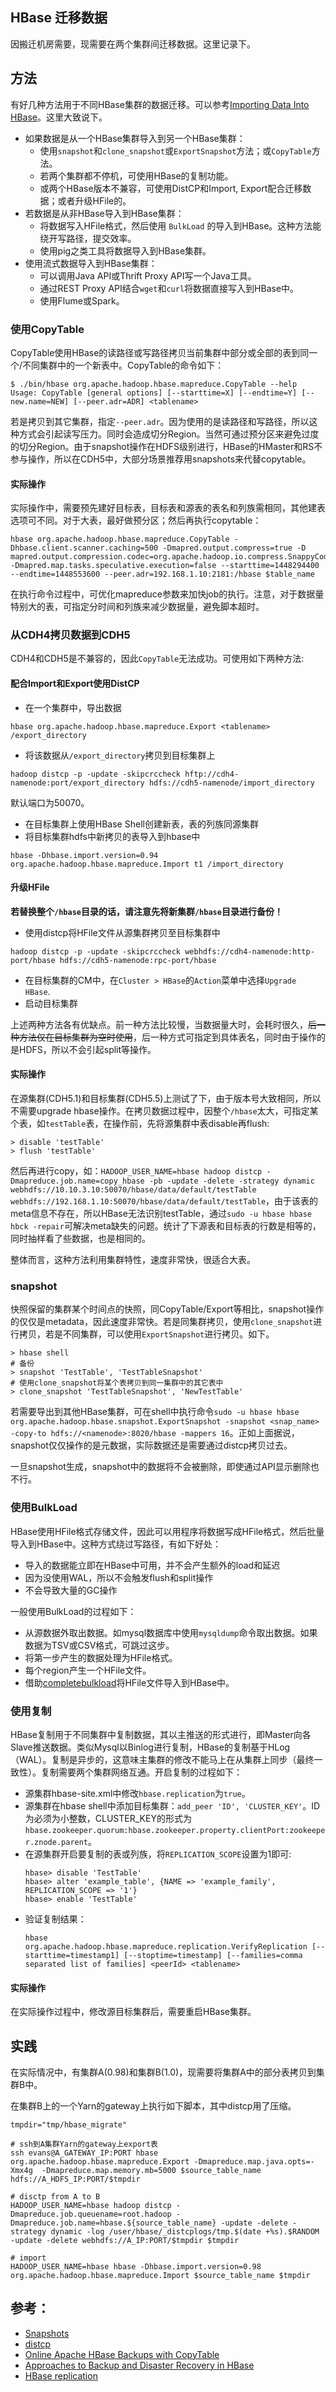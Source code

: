 HBase 迁移数据
----

因搬迁机房需要，现需要在两个集群间迁移数据。这里记录下。

## 方法
有好几种方法用于不同HBase集群的数据迁移。可以参考[Importing Data Into HBase](http://www.cloudera.com/content/www/en-us/documentation/enterprise/latest/topics/admin_hbase_import.html)。这里大致说下。

- 如果数据是从一个HBase集群导入到另一个HBase集群：
  - 使用`snapshot`和`clone_snapshot`或`ExportSnapshot`方法；或`CopyTable`方法。
  - 若两个集群都不停机，可使用HBase的复制功能。
  - 或两个HBase版本不兼容，可使用DistCP和Import, Export配合迁移数据；或者升级HFile的。
- 若数据是从非HBase导入到HBase集群：
  - 将数据写入HFile格式，然后使用 `BulkLoad` 的导入到HBase。这种方法能绕开写路径，提交效率。
  - 使用pig之类工具将数据导入到HBase集群。 
- 使用流式数据导入到HBase集群：
  - 可以调用Java API或Thrift Proxy API写一个Java工具。
  - 通过REST Proxy API结合`wget`和`curl`将数据直接写入到HBase中。
  - 使用Flume或Spark。

### 使用CopyTable
CopyTable使用HBase的读路径或写路径拷贝当前集群中部分或全部的表到同一个/不同集群中的一个新表中。CopyTable的命令如下：

```shell
$ ./bin/hbase org.apache.hadoop.hbase.mapreduce.CopyTable --help 
Usage: CopyTable [general options] [--starttime=X] [--endtime=Y] [--new.name=NEW] [--peer.adr=ADR] <tablename>
```

若是拷贝到其它集群，指定`--peer.adr`。因为使用的是读路径和写路径，所以这种方式会引起读写压力。同时会造成切分Region。当然可通过预分区来避免过度的切分Region。由于snapshot操作在HDFS级别进行，HBase的HMaster和RS不参与操作，所以在CDH5中，大部分场景推荐用snapshots来代替copytable。

#### 实际操作
实际操作中，需要预先建好目标表，目标表和源表的表名和列族需相同，其他建表选项可不同。对于大表，最好做预分区；然后再执行copytable：

```
hbase org.apache.hadoop.hbase.mapreduce.CopyTable -Dhbase.client.scanner.caching=500 -Dmapred.output.compress=true -D mapred.output.compression.codec=org.apache.hadoop.io.compress.SnappyCodec -Dmapred.map.tasks.speculative.execution=false --starttime=1448294400 --endtime=1448553600 --peer.adr=192.168.1.10:2181:/hbase $table_name
```

在执行命令过程中，可优化mapreduce参数来加快job的执行。注意，对于数据量特别大的表，可指定分时间和列族来减少数据量，避免脚本超时。

### 从CDH4拷贝数据到CDH5

CDH4和CDH5是不兼容的，因此`CopyTable`无法成功。可使用如下两种方法:

#### 配合Import和Export使用DistCP

- 在一个集群中，导出数据

```
hbase org.apache.hadoop.hbase.mapreduce.Export <tablename> /export_directory
```

- 将该数据从`/export_directory`拷贝到目标集群上

```
hadoop distcp -p -update -skipcrccheck hftp://cdh4-namenode:port/export_directory hdfs://cdh5-namenode/import_directory
```

默认端口为50070。


- 在目标集群上使用HBase Shell创建新表，表的列族同源集群
- 将目标集群hdfs中新拷贝的表导入到hbase中

```
hbase -Dhbase.import.version=0.94 org.apache.hadoop.hbase.mapreduce.Import t1 /import_directory
```

#### 升级HFile

**若替换整个`/hbase`目录的话，请注意先将新集群`/hbase`目录进行备份！** 

- 使用distcp将HFile文件从源集群拷贝至目标集群中
```
hadoop distcp -p -update -skipcrccheck webhdfs://cdh4-namenode:http-port/hbase hdfs://cdh5-namenode:rpc-port/hbase
```

- 在目标集群的CM中，在`Cluster > HBase`的`Action`菜单中选择`Upgrade HBase`.
- 启动目标集群

上述两种方法各有优缺点。前一种方法比较慢，当数据量大时，会耗时很久，~~后一种方法仅在目标集群为空时使用~~，后一种方式可指定到具体表名，同时由于操作的是HDFS，所以不会引起split等操作。

#### 实际操作

在源集群(CDH5.1)和目标集群(CDH5.5)上测试了下，由于版本号大致相同，所以不需要upgrade hbase操作。在拷贝数据过程中，因整个`/hbase`太大，可指定某个表，如`testTable`表，在操作前，先将源集群中表disable再flush: 

```
> disable 'testTable'
> flush 'testTable'
```
 
然后再进行copy，如：`HADOOP_USER_NAME=hbase hadoop distcp -Dmapreduce.job.name=copy_hbase -pb -update -delete -strategy dynamic webhdfs://10.10.3.10:50070/hbase/data/default/testTable webhdfs://192.168.1.10:50070/hbase/data/default/testTable`，由于该表的meta信息不存在，所以HBase无法识别testTable，通过`sudo -u hbase hbase hbck -repair`可解决meta缺失的问题。统计了下源表和目标表的行数是相等的，同时抽样看了些数据，也是相同的。

整体而言，这种方法利用集群特性，速度非常快，很适合大表。

### snapshot
快照保留的集群某个时间点的快照，同CopyTable/Export等相比，snapshot操作的仅仅是metadata，因此速度非常快。若是同集群拷贝，使用`clone_snapshot`进行拷贝，若是不同集群，可以使用`ExportSnapshot`进行拷贝。如下。

```
> hbase shell         
# 备份
> snapshot 'TestTable', 'TestTableSnapshot'          
# 使用clone_snapshot将某个表拷贝到同一集群中的其它表中
> clone_snapshot 'TestTableSnapshot', 'NewTestTable'  
```

若需要导出到其他HBase集群，可在shell中执行命令`sudo -u hbase hbase org.apache.hadoop.hbase.snapshot.ExportSnapshot -snapshot <snap_name> -copy-to hdfs://<namenode>:8020/hbase -mappers 16`。正如上面据说，snapshot仅仅操作的是元数据，实际数据还是需要通过distcp拷贝过去。

一旦snapshot生成，snapshot中的数据将不会被删除，即使通过API显示删除也不行。

### 使用BulkLoad
HBase使用HFile格式存储文件，因此可以用程序将数据写成HFile格式，然后批量导入到HBase中。这种方式绕过写路径，有如下好处：

- 导入的数据能立即在HBase中可用，并不会产生额外的load和延迟
- 因为没使用WAL，所以不会触发flush和split操作
- 不会导致大量的GC操作

一般使用BulkLoad的过程如下：

- 从源数据外取出数据。如mysql数据库中使用`mysqldump`命令取出数据。如果数据为TSV或CSV格式，可跳过这步。
- 将第一步产生的数据处理为HFile格式。
- 每个region产生一个HFile文件。
- 借助[completebulkload](http://hbase.apache.org/book.html#completebulkload)将HFile文件导入到HBase中。

### 使用复制

HBase复制用于不同集群中复制数据，其以主推送的形式进行，即Master向各Slave推送数据。类似Mysql以Binlog进行复制，HBase的复制基于HLog（WAL）。复制是异步的，这意味主集群的修改不能马上在从集群上同步（最终一致性）。复制需要两个集群网络互通。开启复制的过程如下：

- 源集群hbase-site.xml中修改`hbase.replication`为`true`。
- 源集群在hbase shell中添加目标集群：`add_peer 'ID', 'CLUSTER_KEY'`。ID为必须为小整数，CLUSTER_KEY的形式为`hbase.zookeeper.quorum:hbase.zookeeper.property.clientPort:zookeeper.znode.parent`。
- 在源集群开启要复制的表或列族，将`REPLICATION_SCOPE`设置为1即可:
  ```
  hbase> disable 'TestTable'
  hbase> alter 'example_table', {NAME => 'example_family', REPLICATION_SCOPE => '1'}
  hbase> enable 'TestTable'
  ```
- 验证复制结果：
  ```
  hbase org.apache.hadoop.hbase.mapreduce.replication.VerifyReplication [--starttime=timestamp1] [--stoptime=timestamp] [--families=comma separated list of families] <peerId> <tablename>
  ```

#### 实际操作
在实际操作过程中，修改源目标集群后，需要重启HBase集群。

## 实践
在实际情况中，有集群A(0.98)和集群B(1.0)，现需要将集群A中的部分表拷贝到集群B中。

在集群B上的一个Yarn的gateway上执行如下脚本，其中distcp用了压缩。
```ssh
tmpdir="tmp/hbase_migrate"

# ssh到A集群Yarn的gateway上export表
ssh evans@A_GATEWAY_IP:PORT hbase org.apache.hadoop.hbase.mapreduce.Export -Dmapreduce.map.java.opts=-Xmx4g  -Dmapreduce.map.memory.mb=5000 $source_table_name hdfs://A_HDFS_IP:PORT/$tmpdir

# disctp from A to B
HADOOP_USER_NAME=hbase hadoop distcp -Dmapreduce.job.queuename=root.hadoop -Dmapreduce.job.name=hbase.${source_table_name} -update -delete -strategy dynamic -log /user/hbase/_distcplogs/tmp.$(date +%s).$RANDOM -update -delete webhdfs://A_IP:PORT/$tmpdir $tmpdir

# import
HADOOP_USER_NAME=hbase hbase -Dhbase.import.version=0.98 org.apache.hadoop.hbase.mapreduce.Import $source_table_name $tmpdir
```


参考：
---
- [Snapshots](https://hbase.apache.org/book.html#ops.snapshots)
- [distcp](https://hadoop.apache.org/docs/r1.0.4/cn/distcp.html)
- [Online Apache HBase Backups with CopyTable](http://blog.cloudera.com/blog/2012/06/online-hbase-backups-with-copytable-2/)
- [Approaches to Backup and Disaster Recovery in HBase](http://blog.cloudera.com/blog/2013/11/approaches-to-backup-and-disaster-recovery-in-hbase/)
- [HBase replication](http://www.cloudera.com/documentation/enterprise/latest/topics/cdh_bdr_hbase_replication.html)

